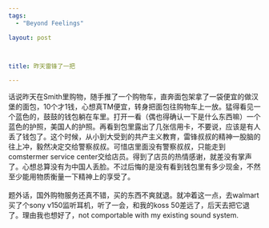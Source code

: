 ```yaml
--- 
tags: 
  - "Beyond Feelings"

layout: post



title: 昨天雷锋了一把

---
```

<div id="msgcns!5F971C000415D85F!194" class="bvMsg">
<div>话说昨天在Smith里购物，随手推了一个购物车，直奔面包架拿了一袋便宜的做汉堡的面包，10个才1钱，心想真TM便宜，转身把面包往购物车上一放。猛得看见一个蓝色的，鼓鼓的钱包躺在车里。打开一看（偶也得确认一下是什么东西嘛）一个蓝色的护照，美国人的护照。再看到包里露出了几张信用卡，不要说，应该是有人丢了钱包了。这个时候，从小到大受到的共产主义教育，雷锋叔叔的精神一股脑的往上冲，毅然决定交给警察叔叔。可惜店里面没有警察叔叔，只能走到comstermer service center交给店员。得到了店员的热情感谢，就差没有掌声了。心想总算没有为中国人丢脸。不过后悔的是没有看到钱包里有多少现金，不然至少能用物质衡量一下精神上的享受了。</div>
<div> </div>
<div>题外话，国外购物服务还真不错，买的东西不爽就退。就冲着这一点，去walmart买了个sony v150监听耳机，听了一会，和我的koss 50差远了，后天去把它退了。理由我也想好了，not comportable with my existing sound system. </div>
</div>
